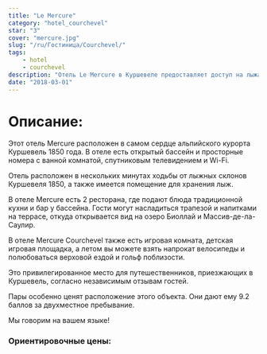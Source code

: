 ```yaml
---
title: "Le Mercure"
category: "hotel_courchevel"
star: "3"
cover: "mercure.jpg"
slug: "/ru/Гостиница/Courchevel/"
tags:
    - hotel
    - courchevel
description: "Отель Le Mercure в Куршевеле предоставляет доступ на лыжах к двери, а также открытый бассейн и ресторан "
date: "2018-03-01"
--- 
```

 
# Описание:
Этот отель Mercure расположен в самом сердце альпийского курорта Куршевель 1850 года. В отеле есть открытый бассейн и просторные номера с ванной комнатой, спутниковым телевидением и Wi-Fi.

Отель расположен в нескольких минутах ходьбы от лыжных склонов Куршевеля 1850, а также имеется помещение для хранения лыж.

В отеле Mercure есть 2 ресторана, где подают блюда традиционной кухни и бар у бассейна. Гости могут насладиться трапезой и напитками на террасе, откуда открывается вид на озеро Биоллай и Массив-де-ла-Саулир.

В отеле Mercure Courchevel также есть игровая комната, детская игровая площадка, а летом вы можете взять напрокат велосипеды и полюбоваться верховой ездой и гольф поблизости.

Это привилегированное место для путешественников, приезжающих в Куршевель, согласно независимым отзывам гостей.

Пары особенно ценят расположение этого объекта. Они дают ему 9.2 баллов за двухместное пребывание.

Мы говорим на вашем языке!

### Ориентировочные цены: